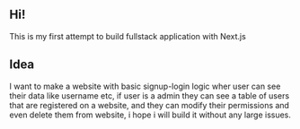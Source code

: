 ## Hi!

This is my first attempt to build fullstack application with Next.js

## Idea

I want to make a website with basic signup-login logic wher user can see their data like username etc, if user is a admin they can see a table of users that are registered on a website, and they can modify their permissions and even delete them from website, i hope i will build it without any large issues.
